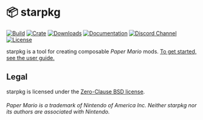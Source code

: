 # 📦 starpkg

[![Build](https://img.shields.io/github/workflow/status/nanaian/starpkg/Push/master)](https://github.com/nanaian/starpkg/actions)
[![Crate](https://img.shields.io/crates/v/starpkg?label=release)](https://crates.io/crates/starpkg)
[![Downloads](https://img.shields.io/github/downloads/nanaian/starpkg/total)](https://github.com/nanaian/starpkg/releases/latest)
[![Documentation](https://img.shields.io/static/v1?label=docs&message=online&color=blue)](https://imalex.xyz/starpkg)
[![Discord Channel](https://img.shields.io/discord/279322074412089344?color=7289DA&logo=discord&logoColor=fff)](https://discord.gg/xzq6egG)
[![License](https://img.shields.io/github/license/nanaian/starpkg)](https://github.com/nanaian/starpkg/blob/master/LICENSE)

starpkg is a tool for creating composable _Paper Mario_ mods. [To get started, see the user guide.](https://imalex.xyz/starpkg/getting-started.html)

## Legal

starpkg is licensed under the [Zero-Clause BSD license](https://github.com/nanaian/starpkg/blob/master/LICENSE).

###### Paper Mario is a trademark of Nintendo of America Inc. Neither starpkg nor its authors are associated with Nintendo.
